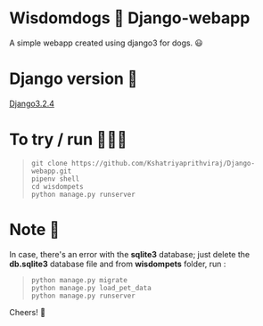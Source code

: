 # Wisdomdogs 🐶  Django-webapp
A simple webapp created using django3 for dogs. 😃

# Django version 🐍
[Django3.2.4](https://www.djangoproject.com/download/)

# To try / run 🤸🏻‍♂️
> `git clone https://github.com/Kshatriyaprithviraj/Django-webapp.git` <br>
> `pipenv shell` <br>
> `cd wisdompets` <br> 
> `python manage.py runserver` <br>

# Note 📔
In case, there's an error with the **sqlite3** database; just delete the **db.sqlite3** database file and from **wisdompets** folder, run :
> `python manage.py migrate` <br>
> `python manage.py load_pet_data` <br>
> `python manage.py runserver`

Cheers! 🥂

